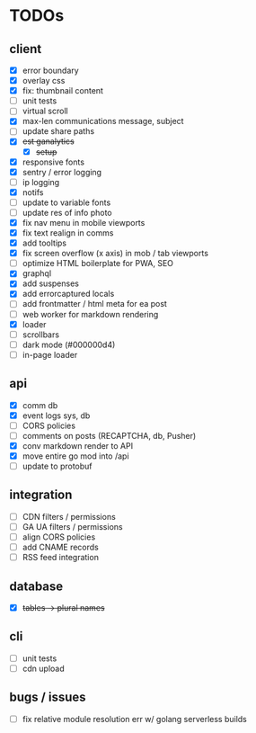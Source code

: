 # TODOs

## client

- [x] error boundary
- [x] overlay css
- [x] fix: thumbnail content
- [ ] unit tests
- [ ] virtual scroll
- [x] max-len communications message, subject
- [ ] update share paths
- [x] ~~est ganalytics~~
  - [x] ~~setup~~
- [x] responsive fonts
- [x] sentry / error logging
- [ ] ip logging
- [x] notifs
- [ ] update to variable fonts
- [ ] update res of info photo
- [x] fix nav menu in mobile viewports
- [x] fix text realign in comms
- [x] add tooltips
- [x] fix screen overflow (x axis) in mob / tab viewports
- [ ] optimize HTML boilerplate for PWA, SEO
- [x] graphql
- [x] add suspenses
- [x] add errorcaptured locals
- [ ] add frontmatter / html meta for ea post
- [ ] web worker for markdown rendering
- [x] loader
- [ ] scrollbars
- [ ] dark mode (#000000d4)
- [ ] in-page loader

## api

- [x] comm db
- [x] event logs sys, db
- [ ] CORS policies
- [ ] comments on posts (RECAPTCHA, db, Pusher)
- [x] conv markdown render to API
- [x] move entire go mod into /api
- [ ] update to protobuf

## integration

- [ ] CDN filters / permissions
- [ ] GA UA filters / permissions
- [ ] align CORS policies
- [ ] add CNAME records
- [ ] RSS feed integration

## database

- [x] ~~tables -> plural names~~


## cli

- [ ] unit tests
- [ ] cdn upload

## bugs / issues

- [ ] fix relative module resolution err w/ golang serverless builds
